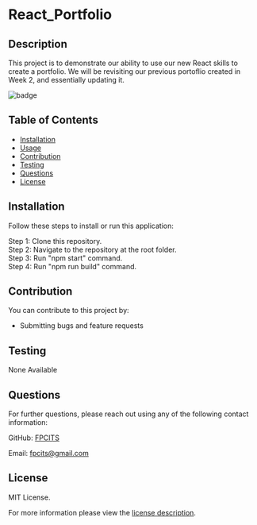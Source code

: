 # React_Portfolio

## Description

This project is to demonstrate our ability to use our new React skills to create a portfolio. We will be revisiting our previous portoflio created in Week 2, and essentially updating it.

![badge](https://img.shields.io/badge/license-MITLicense-brightorange)


## Table of Contents
  - [Installation](#installation)
  - [Usage](#usage)
  - [Contribution](#contribution)
  - [Testing](#testing)
  - [Questions](#questions)
  - [License](#license)
    
    
## Installation
    
  Follow these steps to install or run this application:

 Step 1: Clone this repository. <br>
 Step 2: Navigate to the repository at the root folder. <br>
 Step 3: Run "npm start" command. <br>
 Step 4: Run "npm run build" command. <br>
      
## Contribution

You can contribute to this project by:
- Submitting bugs and feature requests

      
## Testing

 None Available
      
## Questions
      
  For further questions, please reach out using any of the following contact information:
  
  GitHub: [FPCITS](https://github.com/FPCITS)

  Email: [fpcits@gmail.com](mailto:fpcits@gmail.com)
    
## License

      
  MIT License.
      
  For more information please view the [license description](https://choosealicense.com/licenses/mit/).
  
  